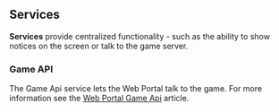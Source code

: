 ## Services

**Services** provide centralized functionality - such as the ability to show notices on the screen or talk to the game server.

### Game API

The Game Api service lets the Web Portal talk to the game.  For more information see the [Web Portal Game Api](/tutorials/code/web-game-api) article.

###